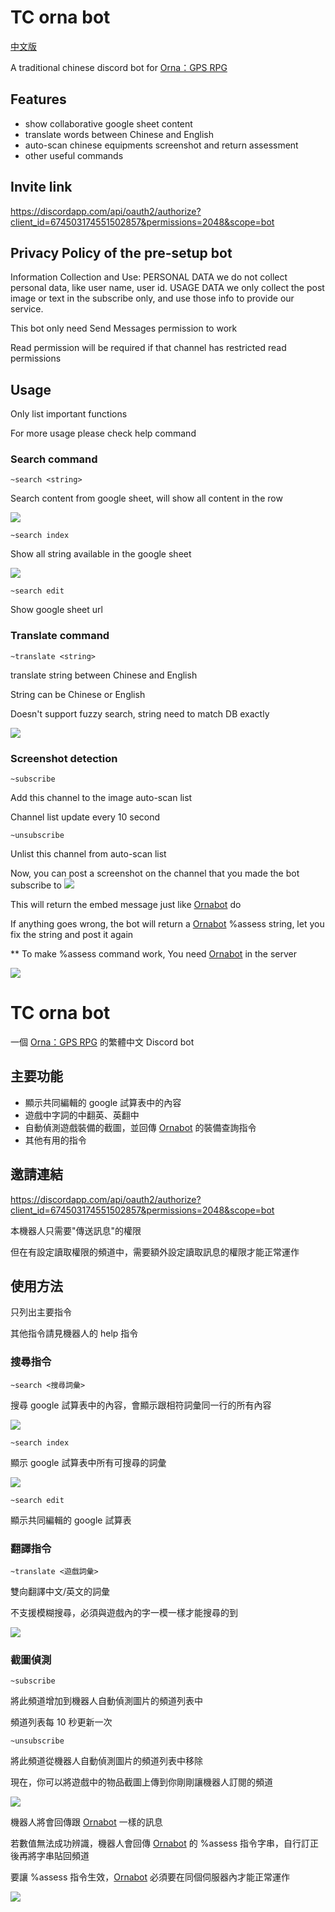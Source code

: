 # TC orna bot

[中文版](#tc-orna-bot-1)

A traditional chinese discord bot for [Orna：GPS RPG](https://playorna.com/)

## Features

-   show collaborative google sheet content
-   translate words between Chinese and English
-   auto-scan chinese equipments screenshot and return assessment
-   other useful commands

## Invite link

https://discordapp.com/api/oauth2/authorize?client_id=674503174551502857&permissions=2048&scope=bot

## Privacy Policy of the pre-setup bot

Information Collection and Use:
PERSONAL DATA
we do not collect personal data, like user name, user id.
USAGE DATA
we only collect the post image or text in the subscribe only, and use those info to provide our service.

This bot only need Send Messages permission to work

Read permission will be required if that channel has restricted read permissions

## Usage

Only list important functions

For more usage please check help command

### Search command

```
~search <string>
```

Search content from google sheet, will show all content in the row

![](https://i.imgur.com/S5nHyVO.jpg)

```
~search index
```

Show all string available in the google sheet

![](https://i.imgur.com/pSic8Vv.jpg)

```
~search edit
```

Show google sheet url

### Translate command

```
~translate <string>
```

translate string between Chinese and English

String can be Chinese or English

Doesn't support fuzzy search, string need to match DB exactly

![](https://i.imgur.com/pQ5ySLp.jpg)

### Screenshot detection

```
~subscribe
```

Add this channel to the image auto-scan list

Channel list update every 10 second

```
~unsubscribe
```

Unlist this channel from auto-scan list

Now, you can post a screenshot on the channel that you made the bot subscribe to
![](https://i.imgur.com/lp6i33x.jpg)

This will return the embed message just like [Ornabot](https://orna.guide/gameplay?show=18) do

If anything goes wrong, the bot will return a [Ornabot](https://orna.guide/gameplay?show=18) %assess string, let you fix the string and post it again

\*\* To make %assess command work, You need [Ornabot](https://orna.guide/gameplay?show=18) in the server

![](https://i.imgur.com/P8z5NxG.jpg)

# TC orna bot

一個 [Orna：GPS RPG](https://playorna.com/) 的繁體中文 Discord bot

## 主要功能

-   顯示共同編輯的 google 試算表中的內容
-   遊戲中字詞的中翻英、英翻中
-   自動偵測遊戲裝備的截圖，並回傳 [Ornabot](https://orna.guide/gameplay?show=18) 的裝備查詢指令
-   其他有用的指令

## 邀請連結

https://discordapp.com/api/oauth2/authorize?client_id=674503174551502857&permissions=2048&scope=bot

本機器人只需要"傳送訊息"的權限

但在有設定讀取權限的頻道中，需要額外設定讀取訊息的權限才能正常運作

## 使用方法

只列出主要指令

其他指令請見機器人的 help 指令

### 搜尋指令

```
~search <搜尋詞彙>
```

搜尋 google 試算表中的內容，會顯示跟相符詞彙同一行的所有內容

![](https://i.imgur.com/S5nHyVO.jpg)

```
~search index
```

顯示 google 試算表中所有可搜尋的詞彙

![](https://i.imgur.com/pSic8Vv.jpg)

```
~search edit
```

顯示共同編輯的 google 試算表

### 翻譯指令

```
~translate <遊戲詞彙>
```

雙向翻譯中文/英文的詞彙

不支援模糊搜尋，必須與遊戲內的字一模一樣才能搜尋的到

![](https://i.imgur.com/pQ5ySLp.jpg)

### 截圖偵測

```
~subscribe
```

將此頻道增加到機器人自動偵測圖片的頻道列表中

頻道列表每 10 秒更新一次

```
~unsubscribe
```

將此頻道從機器人自動偵測圖片的頻道列表中移除

現在，你可以將遊戲中的物品截圖上傳到你剛剛讓機器人訂閱的頻道

![](https://i.imgur.com/lp6i33x.jpg)

機器人將會回傳跟 [Ornabot](https://orna.guide/gameplay?show=18) 一樣的訊息

若數值無法成功辨識，機器人會回傳 [Ornabot](https://orna.guide/gameplay?show=18) 的 %assess 指令字串，自行訂正後再將字串貼回頻道

要讓 %assess 指令生效，[Ornabot](https://orna.guide/gameplay?show=18) 必須要在同個伺服器內才能正常運作

![](https://i.imgur.com/P8z5NxG.jpg)
